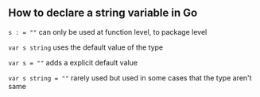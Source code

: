 ## How to declare a string variable in Go

`s : = ""` can only be used at function level, to package level


`var s string` uses the default value of the type


`var s = ""` adds a explicit default value


`var s string = ""` rarely used but used in some cases that the type aren't same